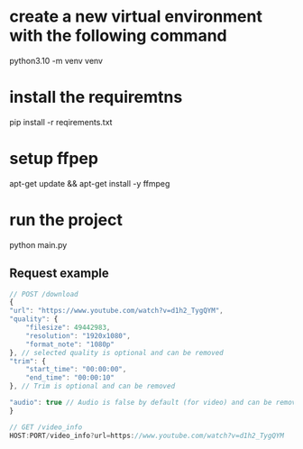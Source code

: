 # create a new virtual environment with the following command

python3.10 -m venv venv

# install the requiremtns

pip install -r reqirements.txt

# setup ffpep

apt-get update && apt-get install -y ffmpeg

# run the project

python main.py

## Request example

```js
// POST /download
{
"url": "https://www.youtube.com/watch?v=d1h2_TygQYM",
"quality": {
    "filesize": 49442983,
    "resolution": "1920x1080",
    "format_note": "1080p"
}, // selected quality is optional and can be removed
"trim": {
    "start_time": "00:00:00",
    "end_time": "00:00:10"
}, // Trim is optional and can be removed

"audio": true // Audio is false by default (for video) and can be removed
}
```

```js
// GET /video_info
HOST:PORT/video_info?url=https://www.youtube.com/watch?v=d1h2_TygQYM
```
